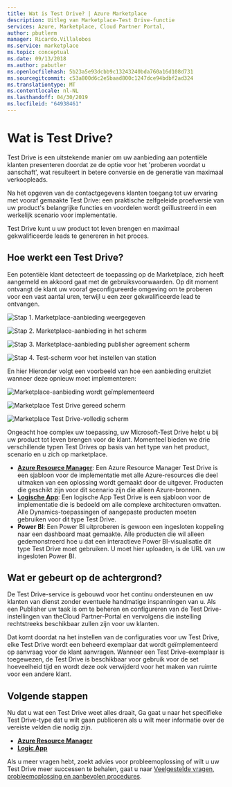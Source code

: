 ```yaml
---
title: Wat is Test Drive? | Azure Marketplace
description: Uitleg van Marketplace-Test Drive-functie
services: Azure, Marketplace, Cloud Partner Portal,
author: pbutlerm
manager: Ricardo.Villalobos
ms.service: marketplace
ms.topic: conceptual
ms.date: 09/13/2018
ms.author: pabutler
ms.openlocfilehash: 5b23a5e93dcbb9c13243240bda760a16d108d731
ms.sourcegitcommit: c53a800d6c2e5baad800c1247dce94bdbf2ad324
ms.translationtype: MT
ms.contentlocale: nl-NL
ms.lasthandoff: 04/30/2019
ms.locfileid: "64938461"
---
```

<a name="what-is-test-drive"></a>Wat is Test Drive?
===================

Test Drive is een uitstekende manier om uw aanbieding aan potentiële klanten presenteren doordat ze de optie voor het \'proberen voordat u aanschaft\', wat resulteert in betere conversie en de generatie van maximaal verkoopleads.

Na het opgeven van de contactgegevens klanten toegang tot uw ervaring met vooraf gemaakte Test Drive: een praktische zelfgeleide proefversie van uw product\'s belangrijke functies en voordelen wordt geïllustreerd in een werkelijk scenario voor implementatie.

Test Drive kunt u uw product tot leven brengen en maximaal gekwalificeerde leads te genereren in het proces.

<a name="how-does-a-test-drive-work"></a>Hoe werkt een Test Drive?
---------------------------

Een potentiële klant detecteert de toepassing op de Marketplace, zich heeft aangemeld en akkoord gaat met de gebruiksvoorwaarden. Op dit moment ontvangt de klant uw vooraf geconfigureerde omgeving om te proberen voor een vast aantal uren, terwijl u een zeer gekwalificeerde lead te ontvangen.

![Stap 1. Marketplace-aanbieding weergegeven](./media/what-is-test-drive/step1.png)

![Stap 2. Marketplace-aanbieding in het scherm](./media/what-is-test-drive/step1andahalf.png)

![Stap 3. Marketplace-aanbieding publisher agreement scherm](./media/what-is-test-drive/step2.png)

![Stap 4. Test-scherm voor het instellen van station](./media/what-is-test-drive/step3.png)

En hier Hieronder volgt een voorbeeld van hoe een aanbieding eruitziet wanneer deze opnieuw moet implementeren:

![Marketplace-aanbieding wordt geïmplementeerd](./media/what-is-test-drive/step4.png)

![Marketplace Test Drive gereed scherm](./media/what-is-test-drive/step5.png)

![Marketplace Test Drive-volledig scherm](./media/what-is-test-drive/step6.png)

Ongeacht hoe complex uw toepassing, uw Microsoft-Test Drive helpt u bij uw product tot leven brengen voor de klant. Momenteel bieden we drie verschillende typen Test Drives op basis van het type van het product, scenario en u zich op marketplace.

- **[Azure Resource Manager](./azure-resource-manager-test-drive.md)**: Een Azure Resource Manager Test Drive is een sjabloon voor de implementatie met alle Azure-resources die deel uitmaken van een oplossing wordt gemaakt door de uitgever. Producten die geschikt zijn voor dit scenario zijn die alleen Azure-bronnen.
- **[Logische App](./logic-app-test-drive.md)**: Een logische App Test Drive is een sjabloon voor de implementatie die is bedoeld om alle complexe architecturen omvatten. Alle Dynamics-toepassingen of aangepaste producten moeten gebruiken voor dit type Test Drive.
- **Power BI**: Een Power BI uitproberen is gewoon een ingesloten koppeling naar een dashboard maat gemaakte. Alle producten die wil alleen gedemonstreerd hoe u dat een interactieve Power BI-visualisatie dit type Test Drive moet gebruiken.
    U moet hier uploaden, is de URL van uw ingesloten Power BI.

<a name="what-goes-on-in-the-background"></a>Wat er gebeurt op de achtergrond?
-------------------------------

De Test Drive-service is gebouwd voor het continu ondersteunen en uw klanten van dienst zonder eventuele handmatige inspanningen van u. Als een Publisher uw taak is om te beheren en configureren van de Test Drive-instellingen van theCloud Partner-Portal en vervolgens die instelling rechtstreeks beschikbaar zullen zijn voor uw klanten.

Dat komt doordat na het instellen van de configuraties voor uw Test Drive, elke Test Drive wordt een beheerd exemplaar dat wordt geïmplementeerd op aanvraag voor de klant aanvragen. Wanneer een Test Drive-exemplaar is toegewezen, de Test Drive is beschikbaar voor gebruik voor de set hoeveelheid tijd en wordt deze ook verwijderd voor het maken van ruimte voor een andere klant.

<a name="next-steps"></a>Volgende stappen
----------

Nu dat u wat een Test Drive weet alles draait, Ga gaat u naar het specifieke Test Drive-type dat u wilt gaan publiceren als u wilt meer informatie over de vereiste velden die nodig zijn.

- **[Azure Resource   Manager](./azure-resource-manager-test-drive.md)**
- **[Logic App](./logic-app-test-drive.md)**

Als u meer vragen hebt, zoekt advies voor probleemoplossing of wilt u uw Test Drive meer successen te behalen, gaat u naar [Veelgestelde vragen, probleemoplossing en aanbevolen procedures](./marketing-and-best-practices.md).
